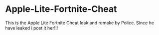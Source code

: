 # Apple-Lite-Fortnite-Cheat
This is the Apple Lite Fortnite Cheat leak and remake by Police. Since he have leaked i post it her!!!











